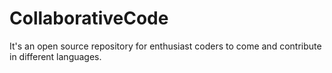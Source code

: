 # CollaborativeCode
It's an open source repository for enthusiast coders to come and contribute in different languages.
